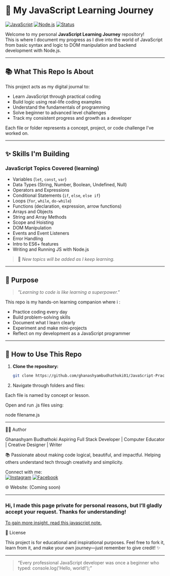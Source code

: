 # 🚀 My JavaScript Learning Journey

[![JavaScript](https://img.shields.io/badge/JavaScript-In%20Progress-yellow?style=flat-square&logo=javascript)](https://developer.mozilla.org/en-US/docs/Web/JavaScript)
[![Node.js](https://img.shields.io/badge/Node.js-Installed-green?style=flat-square&logo=node.js)](https://nodejs.org/)
[![Status](https://img.shields.io/badge/Status-Ongoing-blue?style=flat-square)]()

Welcome to my personal **JavaScript Learning Journey** repository!  
This is where I document my progress as I dive into the world of JavaScript from basic syntax and logic to DOM manipulation and backend development with Node.js.

---

## 📚 What This Repo Is About

This project acts as my digital journal to:

- Learn JavaScript through practical coding
- Build logic using real-life coding examples
- Understand the fundamentals of programming
- Solve beginner to advanced level challenges
- Track my consistent progress and growth as a developer

Each file or folder represents a concept, project, or code challenge I’ve worked on.

---

## ✨ Skills I'm Building

### JavaScript Topics Covered (learning)

* Variables (`let`, `const`, `var`)
* Data Types (String, Number, Boolean, Undefined, Null)
* Operators and Expressions
* Conditional Statements (`if`, `else`, `else if`)
* Loops (`for`, `while`, `do-while`)
* Functions (declaration, expression, arrow functions)
* Arrays and Objects
* String and Array Methods
* Scope and Hoisting
* DOM Manipulation
* Events and Event Listeners
* Error Handling
* Intro to ES6+ features
* Writing and Running JS with Node.js

> 🧪 *New topics will be added as I keep learning.*

---

## 🎯 Purpose

> *"Learning to code is like learning a superpower."*

This repo is my hands-on learning companion where i :

- Practice coding every day
- Build problem-solving skills
- Document what I learn clearly
- Experiment and make mini-projects
- Reflect on my development as a JavaScript programmer

---

## 🧠 How to Use This Repo

1. **Clone the repository:**

   ```bash
   git clone https://github.com/ghanashyambudhathoki01/JavaScript-Practice-Journey.git
2. Navigate through folders and files:

Each file is named by concept or lesson.

Open and run .js files using:

node filename.js





---

🧑‍🎓 Author

Ghanashyam Budhathoki
Aspiring Full Stack Developer | Computer Educator | Creative Designer | Writer

📚 Passionate about making code logical, beautiful, and impactful.
Helping others understand tech through creativity and simplicity.

Connect with me: <br>
[![Instagram](https://img.shields.io/badge/Instagram-Active-E4405F?style=flat-square&logo=instagram&logoColor=white)](https://www.instagram.com/ghanashyam_072?igsh=dm9yZHZhYjJmcHZ6)
[![Facebook](https://img.shields.io/badge/Facebook-Active-1877F2?style=flat-square&logo=facebook&logoColor=white)](https://www.facebook.com/samraz.budathoki.1)
 

🌐 Website: (Coming soon)


---
<h3>Hi,  I made this page private for personal reasons, but I’ll gladly accept your request. Thanks for understanding! </h3>
<a href="https://www.notion.so/JavaScript-Complete-Note-26cc3cb5e1a68073995ed3457b123fe1?source=copy_link" target="_blank">To gain more insight, read this javascript note.</a>

📜 License

This project is for educational and inspirational purposes.
Feel free to fork it, learn from it, and make your own journey—just remember to give credit! ✨


---

> “Every professional JavaScript developer was once a beginner who typed: console.log('Hello, world!');”
